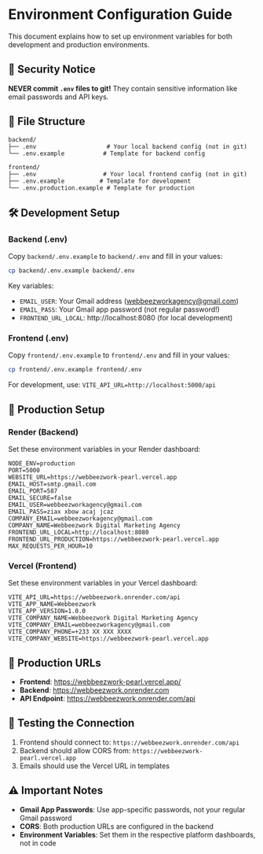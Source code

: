 # Environment Configuration Guide

This document explains how to set up environment variables for both development and production environments.

## 🔐 Security Notice
**NEVER commit `.env` files to git!** They contain sensitive information like email passwords and API keys.

## 📁 File Structure
```
backend/
├── .env                    # Your local backend config (not in git)
└── .env.example           # Template for backend config

frontend/
├── .env                   # Your local frontend config (not in git)  
├── .env.example          # Template for development
└── .env.production.example # Template for production
```

## 🛠️ Development Setup

### Backend (.env)
Copy `backend/.env.example` to `backend/.env` and fill in your values:
```bash
cp backend/.env.example backend/.env
```

Key variables:
- `EMAIL_USER`: Your Gmail address (webbeezworkagency@gmail.com)
- `EMAIL_PASS`: Your Gmail app password (not regular password!)
- `FRONTEND_URL_LOCAL`: http://localhost:8080 (for local development)

### Frontend (.env)
Copy `frontend/.env.example` to `frontend/.env` and fill in your values:
```bash
cp frontend/.env.example frontend/.env
```

For development, use: `VITE_API_URL=http://localhost:5000/api`

## 🚀 Production Setup

### Render (Backend)
Set these environment variables in your Render dashboard:
```
NODE_ENV=production
PORT=5000
WEBSITE_URL=https://webbeezwork-pearl.vercel.app
EMAIL_HOST=smtp.gmail.com
EMAIL_PORT=587
EMAIL_SECURE=false
EMAIL_USER=webbeezworkagency@gmail.com
EMAIL_PASS=ziax xbow acaj jcaz
COMPANY_EMAIL=webbeezworkagency@gmail.com
COMPANY_NAME=Webbeezwork Digital Marketing Agency
FRONTEND_URL_LOCAL=http://localhost:8080
FRONTEND_URL_PRODUCTION=https://webbeezwork-pearl.vercel.app
MAX_REQUESTS_PER_HOUR=10
```

### Vercel (Frontend)
Set these environment variables in your Vercel dashboard:
```
VITE_API_URL=https://webbeezwork.onrender.com/api
VITE_APP_NAME=Webbeezwork
VITE_APP_VERSION=1.0.0
VITE_COMPANY_NAME=Webbeezwork Digital Marketing Agency
VITE_COMPANY_EMAIL=webbeezworkagency@gmail.com
VITE_COMPANY_PHONE=+233 XX XXX XXXX
VITE_COMPANY_WEBSITE=https://webbeezwork-pearl.vercel.app
```

## 🔗 Production URLs
- **Frontend**: https://webbeezwork-pearl.vercel.app/
- **Backend**: https://webbeezwork.onrender.com
- **API Endpoint**: https://webbeezwork.onrender.com/api

## 🧪 Testing the Connection
1. Frontend should connect to: `https://webbeezwork.onrender.com/api`
2. Backend should allow CORS from: `https://webbeezwork-pearl.vercel.app`
3. Emails should use the Vercel URL in templates

## ⚠️ Important Notes
- **Gmail App Passwords**: Use app-specific passwords, not your regular Gmail password
- **CORS**: Both production URLs are configured in the backend
- **Environment Variables**: Set them in the respective platform dashboards, not in code

